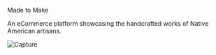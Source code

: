 Made to Make


An eCommerce platform showcasing the handcrafted works of Native American artisans.

<img src="https://i.postimg.cc/cLCBZBSK/Screen-Shot-2020-09-22-at-5-04-31-PM.png" alt="Capture" border="0">
